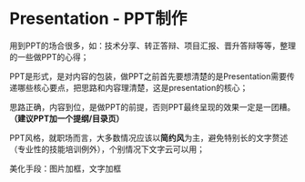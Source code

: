 Presentation - PPT制作
====
用到PPT的场合很多，如：技术分享、转正答辩、项目汇报、晋升答辩等等，整理的一些做PPT的心得；

PPT是形式，是对内容的包装，做PPT之前首先要想清楚的是Presentation需要传递哪些核心要点，把思路和内容理清楚，这是presentation的核心；

思路正确，内容到位，是做PPT的前提，否则PPT最终呈现的效果一定是一团糟。**（建议PPT加一个提纲/目录页）**

PPT风格，就职场而言，大多数情况应该以**简约风**为主，避免特别长的文字赘述（专业性的技能培训例外），个别情况下文字云可以用；

美化手段：图片加框，文字加框

